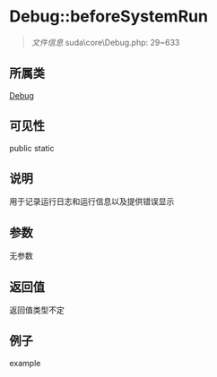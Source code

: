 # Debug::beforeSystemRun

> *文件信息* suda\core\Debug.php: 29~633
## 所属类 

[Debug](../Debug.md)

## 可见性

  public  static
## 说明

用于记录运行日志和运行信息以及提供错误显示

## 参数

无参数
## 返回值
返回值类型不定
## 例子

example